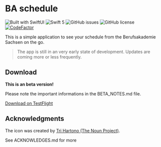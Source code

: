 # BA schedule

![Built with SwiftUI](https://img.shields.io/badge/built%20with-SwiftUI-orange)
![Swift 5](https://img.shields.io/badge/Swift-5-orange)
![GitHub issues](https://img.shields.io/github/issues/jns-rchtr/BA-schedule)
![GitHub license](https://img.shields.io/github/license/jns-rchtr/BA-schedule)
[![CodeFactor](https://www.codefactor.io/repository/github/jns-rchtr/ba-schedule/badge?s=be5cc31038fb1dbdac80ebefc7c400b312811b1f)](https://www.codefactor.io/repository/github/jns-rchtr/ba-schedule)


This is a simple application to see your schedule from the Berufsakademie Sachsen on the go. 

>The app is still in an very early state of development. Updates are coming more or less frequently.

## Download

**This is an beta version!** 

Please note the important informations in the BETA_NOTES.md file.

[Download on TestFlight](https://testflight.apple.com/join/xN0e9jND)


## Acknowledgments

The icon was created by [Tri Hartono (The Noun Project)](https://thenounproject.com/search/?q=university&i=3629446).

See ACKNOWLEDGES.md for more
